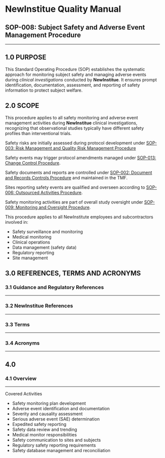 # __NewInstitue__ Quality Manual
## SOP-008: Subject Safety and Adverse Event Management Procedure
-----------------------------------------------------------------------

## 1.0 PURPOSE

This Standard Operating Procedure (SOP) establishes the systematic approach for
monitoring subject safety and managing adverse events during *clinical
investigations* conducted by __NewInstitue__. It ensures prompt identification,
documentation, assessment, and reporting of safety information to protect
subject welfare.

## 2.0 SCOPE

This procedure applies to all safety monitoring and adverse event management
activities during __NewInstitue__ clinical investigations, recognizing that
observational studies typically have different safety profiles than
interventional trials.

Safety risks are initially assessed during protocol development under
[SOP-003: Risk Management and Quality Risk Management Procedure](SOP-003--Risk_Management_and_Quality_Risk_Management_Procedure.md)

Safety events may trigger protocol amendments managed under
[SOP-013: Change Control Procedure](SOP-013--Change_Control_Procedure.md).

Safety documents and reports are controlled under
[SOP-002: Document and Records Controls Procedure](SOP-002--Document_and_Records_Controls_Procedure.md) and maintained in the TMF.

Sites reporting safety events are qualified and overseen according to
[SOP-006: Outsourced Activities Procedure](SOP-006--Outsourced_Activities_Procedure.md).

Safety monitoring activities are part of overall study oversight under
[SOP-009: Monitoring and Oversight Procedure](SOP-009--Monitoring_and_Oversight_Procedure.md).

This procedure applies to all NewInstitute employees and subcontractors involved in:

- Safety surveillance and monitoring
- Medical monitoring
- Clinical operations
- Data management (safety data)
- Regulatory reporting
- Site management

## 3.0 REFERENCES, TERMS AND ACRONYMS

### 3.1 Guidance and Regulatory References
-----------------------------------------------------------------------

### 3.2 __NewInstitue__ References 
-----------------------------------------------------------------------

### 3.3 Terms
-----------------------------------------------------------------------

### 3.4 Acronyms
-----------------------------------------------------------------------

## 4.0

### 4.1 Overview
-----------------------------------------------------------------------

Covered Activities

- Safety monitoring plan development
- Adverse event identification and documentation
- Severity and causality assessment
- Serious adverse event (SAE) determination
- Expedited safety reporting
- Safety data review and trending
- Medical monitor responsibilities
- Safety communication to sites and subjects
- Regulatory safety reporting requirements
- Safety database management and reconciliation

